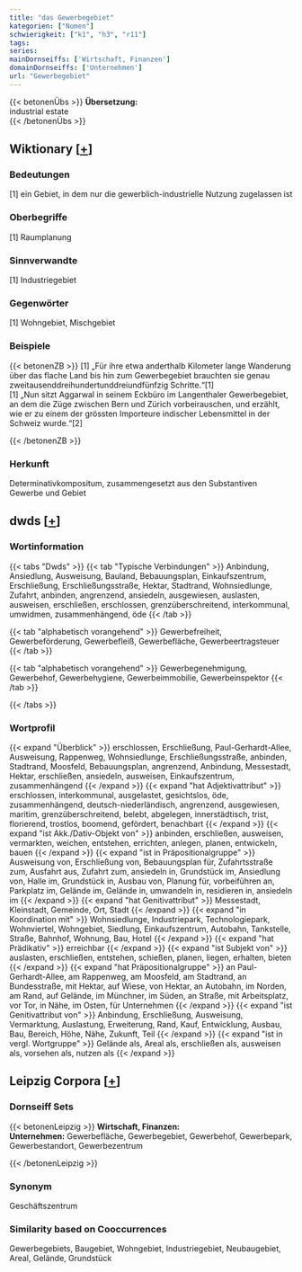```yaml
---
title: "das Gewerbegebiet"
kategorien: ["Nomen"]
schwierigkeit: ["k1", "h3", "r11"]
tags:
series:
mainDornseiffs: ['Wirtschaft, Finanzen']
domainDornseiffs: ['Unternehmen']
url: "Gewerbegebiet"
---
```


{{< betonenÜbs >}}
**Übersetzung:**  
industrial estate  
{{< /betonenÜbs >}}

## Wiktionary [[+](https://de.wiktionary.org/wiki/Gewerbegebiet)]

### Bedeutungen
[1] ein Gebiet, in dem nur die gewerblich-industrielle Nutzung zugelassen ist  

### Oberbegriffe
[1] Raumplanung  

### Sinnverwandte
[1] Industriegebiet  

### Gegenwörter
[1] Wohngebiet, Mischgebiet  

### Beispiele
{{< betonenZB >}}
[1] „Für ihre etwa anderthalb Kilometer lange Wanderung über das flache Land bis hin zum Gewerbegebiet brauchten sie genau zweitausenddreihundertunddreiundfünfzig Schritte.“[1]  
[1] „Nun sitzt Aggarwal in seinem Eckbüro im Langenthaler Gewerbegebiet, an dem die Züge zwischen Bern und Zürich vorbeirauschen, und erzählt, wie er zu einem der grössten Importeure indischer Lebensmittel in der Schweiz wurde.“[2]  

{{< /betonenZB >}}
### Herkunft
Determinativkompositum, zusammengesetzt aus den Substantiven Gewerbe und Gebiet  



## dwds [[+](https://www.dwds.de/wb/Gewerbegebiet)]

### Wortinformation
{{< tabs "Dwds" >}}
{{< tab "Typische Verbindungen" >}}
Anbindung, Ansiedlung, Ausweisung, Bauland, Bebauungsplan, Einkaufszentrum, Erschließung, Erschließungsstraße, Hektar, Stadtrand, Wohnsiedlunge, Zufahrt, anbinden, angrenzend, ansiedeln, ausgewiesen, auslasten, ausweisen, erschließen, erschlossen, grenzüberschreitend, interkommunal, umwidmen, zusammenhängend, öde
{{< /tab >}}

{{< tab "alphabetisch vorangehend" >}}
Gewerbefreiheit, Gewerbeförderung, Gewerbefleiß, Gewerbefläche, Gewerbeertragsteuer
{{< /tab >}}

{{< tab "alphabetisch vorangehend" >}}
Gewerbegenehmigung, Gewerbehof, Gewerbehygiene, Gewerbeimmobilie, Gewerbeinspektor
{{< /tab >}}

{{< /tabs >}}

### Wortprofil
{{< expand "Überblick" >}} erschlossen, Erschließung, Paul-Gerhardt-Allee, Ausweisung, Rappenweg, Wohnsiedlunge, Erschließungsstraße, anbinden, Stadtrand, Moosfeld, Bebauungsplan, angrenzend, Anbindung, Messestadt, Hektar, erschließen, ansiedeln, ausweisen, Einkaufszentrum, zusammenhängend {{< /expand >}}
{{< expand "hat Adjektivattribut" >}} erschlossen, interkommunal, ausgelastet, gesichtslos, öde, zusammenhängend, deutsch-niederländisch, angrenzend, ausgewiesen, maritim, grenzüberschreitend, belebt, abgelegen, innerstädtisch, trist, florierend, trostlos, boomend, gefördert, benachbart {{< /expand >}}
{{< expand "ist Akk./Dativ-Objekt von" >}} anbinden, erschließen, ausweisen, vermarkten, weichen, entstehen, errichten, anlegen, planen, entwickeln, bauen {{< /expand >}}
{{< expand "ist in Präpositionalgruppe" >}} Ausweisung von, Erschließung von, Bebauungsplan für, Zufahrtsstraße zum, Ausfahrt aus, Zufahrt zum, ansiedeln in, Grundstück im, Ansiedlung von, Halle im, Grundstück in, Ausbau von, Planung für, vorbeiführen an, Parkplatz im, Gelände im, Gelände in, umwandeln in, residieren in, ansiedeln im {{< /expand >}}
{{< expand "hat Genitivattribut" >}} Messestadt, Kleinstadt, Gemeinde, Ort, Stadt {{< /expand >}}
{{< expand "in Koordination mit" >}} Wohnsiedlunge, Industriepark, Technologiepark, Wohnviertel, Wohngebiet, Siedlung, Einkaufszentrum, Autobahn, Tankstelle, Straße, Bahnhof, Wohnung, Bau, Hotel {{< /expand >}}
{{< expand "hat Prädikativ" >}} erreichbar {{< /expand >}}
{{< expand "ist Subjekt von" >}} auslasten, erschließen, entstehen, schießen, planen, liegen, erhalten, bieten {{< /expand >}}
{{< expand "hat Präpositionalgruppe" >}} an Paul-Gerhardt-Allee, am Rappenweg, am Moosfeld, am Stadtrand, an Bundesstraße, mit Hektar, auf Wiese, von Hektar, an Autobahn, im Norden, am Rand, auf Gelände, im Münchner, im Süden, an Straße, mit Arbeitsplatz, vor Tor, in Nähe, im Osten, für Unternehmen {{< /expand >}}
{{< expand "ist Genitivattribut von" >}} Anbindung, Erschließung, Ausweisung, Vermarktung, Auslastung, Erweiterung, Rand, Kauf, Entwicklung, Ausbau, Bau, Bereich, Höhe, Nähe, Zukunft, Teil {{< /expand >}}
{{< expand "ist in vergl. Wortgruppe" >}} Gelände als, Areal als, erschließen als, ausweisen als, vorsehen als, nutzen als {{< /expand >}}

## Leipzig Corpora [[+](https://corpora.uni-leipzig.de/en/res?word=Gewerbegebiet&corpusId=deu_newscrawl-public_2018)]

### Dornseiff Sets
{{< betonenLeipzig >}}
**Wirtschaft, Finanzen:**  
**Unternehmen:** Gewerbefläche, Gewerbegebiet, Gewerbehof, Gewerbepark, Gewerbestandort, Gewerbezentrum  

{{< /betonenLeipzig >}}

### Synonym
Geschäftszentrum


### Similarity based on Cooccurrences
Gewerbegebiets, Baugebiet, Wohngebiet, Industriegebiet, Neubaugebiet, Areal, Gelände, Grundstück


